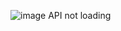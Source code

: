 ![image](https://github.com/vIadimirp/marvel/assets/118995973/ce084b9f-ddb5-49a4-a28a-bc03dcea86dc)
API not loading
